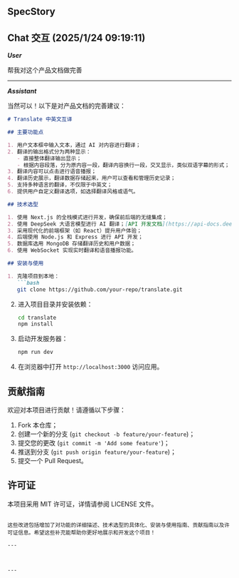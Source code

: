 ## SpecStory

## Chat 交互 (2025/1/24 09:19:11)

_**User**_

帮我对这个产品文档做完善

---

_**Assistant**_

当然可以！以下是对产品文档的完善建议：

```markdown:README.md
# Translate 中英文互译

## 主要功能点

1. 用户文本框中输入文本，通过 AI 对内容进行翻译；
2. 翻译的输出格式分为两种显示：
   - 直接整体翻译输出显示；
   - 根据内容段落，分为原内容一段，翻译内容换行一段，交叉显示，类似双语字幕的形式；
3. 翻译内容可以点击进行语音播报；
4. 翻译历史展示，翻译数据存储起来，用户可以查看和管理历史记录；
5. 支持多种语言的翻译，不仅限于中英文；
6. 提供用户自定义翻译选项，如选择翻译风格或语气。

## 技术选型

1. 使用 Next.js 的全栈模式进行开发，确保前后端的无缝集成；
2. 使用 DeepSeek 大语言模型进行 AI 翻译；[API 开发文档](https://api-docs.deepseek.com/zh-cn/)
3. 采用现代化的前端框架（如 React）提升用户体验；
4. 后端使用 Node.js 和 Express 进行 API 开发；
5. 数据库选用 MongoDB 存储翻译历史和用户数据；
6. 使用 WebSocket 实现实时翻译和语音播报功能。

## 安装与使用

1. 克隆项目到本地：
   ```bash
   git clone https://github.com/your-repo/translate.git
   ```
2. 进入项目目录并安装依赖：
   ```bash
   cd translate
   npm install
   ```
3. 启动开发服务器：
   ```bash
   npm run dev
   ```
4. 在浏览器中打开 `http://localhost:3000` 访问应用。

## 贡献指南

欢迎对本项目进行贡献！请遵循以下步骤：

1. Fork 本仓库；
2. 创建一个新的分支 (`git checkout -b feature/your-feature`)；
3. 提交您的更改 (`git commit -m 'Add some feature'`)；
4. 推送到分支 (`git push origin feature/your-feature`)；
5. 提交一个 Pull Request。

## 许可证

本项目采用 MIT 许可证，详情请参阅 LICENSE 文件。
```

这些改进包括增加了对功能的详细描述、技术选型的具体化、安装与使用指南、贡献指南以及许可证信息。希望这些补充能帮助你更好地展示和开发这个项目！

---



---

